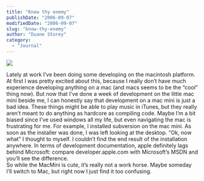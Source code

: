```yaml
---
title: "Know thy enemy"
publishDate: "2006-09-07"
modifiedDate: "2006-09-07"
slug: "know-thy-enemy"
author: "Duane Storey"
category:
  - "Journal"
---
```


![](http://nl.gizmodo.com/Mac%20Mini%202.jpg)

Lately at work I’ve been doing some developing on the macintosh platform. At first I was pretty excited about this, because I really don’t have much experience developing anything on a mac (and macs seems to be the “cool” thing now). But now that I’ve done a week of development on the little mac mini beside me, I can honestly say that development on a mac mini is just a bad idea. These things might be able to play music in iTunes, but they really aren’t meant to do anything as hardcore as compiling code. Maybe I’m a bit biased since I’ve used windows all my life, but even navigating the mac is frustrating for me. For example, I installed subversion on the mac mini. As soon as the installer was done, I was left looking at the desktop. “Ok, now what” I thought to myself. I couldn’t find the end result of the installation anywhere. In terms of development documentation, apple definitely lags behind Microsoft: compare developer.apple.com with Microsoft’s MSDN and you’ll see the difference.  
So while the MacMini is cute, it’s really not a work horse. Maybe someday I’ll switch to Mac, but right now I just find it too confusing.